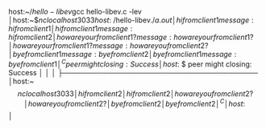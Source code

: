 host:~$/hello-libev$gcc hello-libev.c -lev    │host:~$$nc localhost 3033
host:~$/hello-libev$./a.out                   │hi from client1
message:hi from client1                       │hi from client1
message:hi from client2                       │how are your from client1?
message:how are your from client1?            │how are your from client1?
message:how are you from client2?             │bye from client1
message:bye from client2                      │bye from client1
message:bye from client1                      │^C
peer might closing: Success                   │host:~$$
peer might closing: Success                   │
                                              │
                                              │
                                              ├───────────────────────────────────────
                                              │host:~$$nc localhost 3033
                                              │hi from client2
                                              │hi from client2
                                              │how are you from client2?
                                              │how are you from client2?
                                              │bye from client2
                                              │bye from client2
                                              │^C
                                              │host:~$$
                                              │
